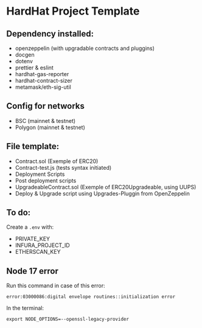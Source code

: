 # HardHat Project Template

## Dependency installed:

- openzeppelin (with upgradable contracts and pluggins)
- docgen
- dotenv
- prettier & eslint
- hardhat-gas-reporter
- hardhat-contract-sizer
- metamask/eth-sig-util

## Config for networks

- BSC (mainnet & testnet)
- Polygon (mainnet & testnet)

## File template:

- Contract.sol (Exemple of ERC20)
- Contract-test.js (tests syntax initiated)
- Deployment Scripts
- Post deployment scripts
- UpgradeableContract.sol (Exemple of ERC20Upgradeable, using UUPS)
- Deploy & Upgrade script using Upgrades-Pluggin from OpenZeppelin

## To do:

Create a `.env` with:

- PRIVATE_KEY
- INFURA_PROJECT_ID
- ETHERSCAN_KEY

## Node 17 error

Run this command in case of this error:

```
error:03000086:digital envelope routines::initialization error
```

In the terminal:

```
export NODE_OPTIONS=--openssl-legacy-provider

```
